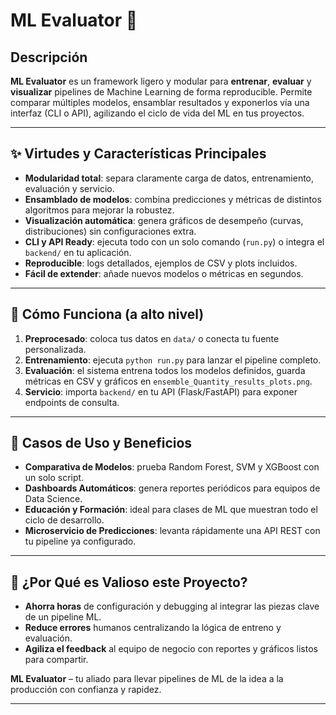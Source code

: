 # ML Evaluator 🚀

## Descripción
**ML Evaluator** es un framework ligero y modular para **entrenar**, **evaluar** y **visualizar** pipelines de Machine Learning de forma reproducible. Permite comparar múltiples modelos, ensamblar resultados y exponerlos vía una interfaz (CLI o API), agilizando el ciclo de vida del ML en tus proyectos.

---

## ✨ Virtudes y Características Principales

- **Modularidad total**: separa claramente carga de datos, entrenamiento, evaluación y servicio.  
- **Ensamblado de modelos**: combina predicciones y métricas de distintos algoritmos para mejorar la robustez.  
- **Visualización automática**: genera gráficos de desempeño (curvas, distribuciones) sin configuraciones extra.  
- **CLI y API Ready**: ejecuta todo con un solo comando (`run.py`) o integra el `backend/` en tu aplicación.  
- **Reproducible**: logs detallados, ejemplos de CSV y plots incluidos.  
- **Fácil de extender**: añade nuevos modelos o métricas en segundos.

---

## 🔧 Cómo Funciona (a alto nivel)

1. **Preprocesado**: coloca tus datos en `data/` o conecta tu fuente personalizada.  
2. **Entrenamiento**: ejecuta `python run.py` para lanzar el pipeline completo.  
3. **Evaluación**: el sistema entrena todos los modelos definidos, guarda métricas en CSV y gráficos en `ensemble_Quantity_results_plots.png`.  
4. **Servicio**: importa `backend/` en tu API (Flask/FastAPI) para exponer endpoints de consulta.

---

## 🎯 Casos de Uso y Beneficios

- **Comparativa de Modelos**: prueba Random Forest, SVM y XGBoost con un solo script.  
- **Dashboards Automáticos**: genera reportes periódicos para equipos de Data Science.  
- **Educación y Formación**: ideal para clases de ML que muestran todo el ciclo de desarrollo.  
- **Microservicio de Predicciones**: levanta rápidamente una API REST con tu pipeline ya configurado.

---

## 💎 ¿Por Qué es Valioso este Proyecto?

- **Ahorra horas** de configuración y debugging al integrar las piezas clave de un pipeline ML.  
- **Reduce errores** humanos centralizando la lógica de entreno y evaluación.  
- **Agiliza el feedback** al equipo de negocio con reportes y gráficos listos para compartir.

**ML Evaluator** – tu aliado para llevar pipelines de ML de la idea a la producción con confianza y rapidez. 

---
